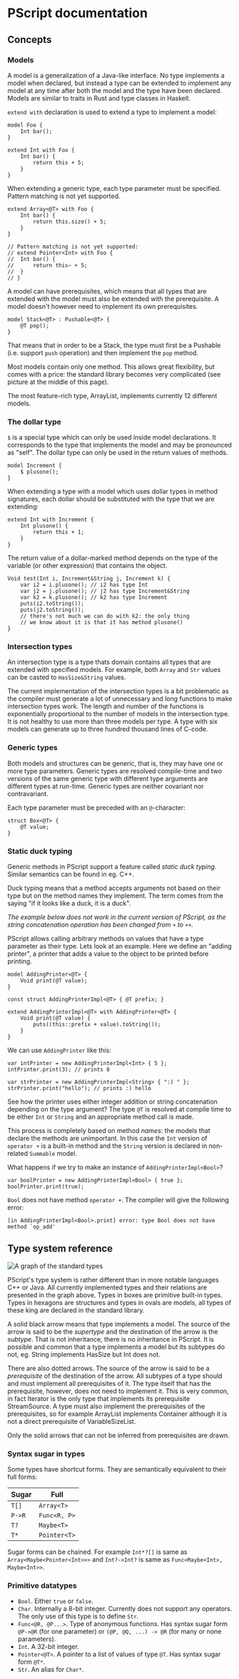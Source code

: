 PScript documentation
=====================

## Concepts

### Models

A model is a generalization of a Java-like interface. No type implements a model when declared, but instead a type can be extended to
implement any model at any time after both the model and the type have been declared. Models are similar to traits in Rust and type classes
in Haskell.

`extend with` declaration is used to extend a type to implement a model:

```
model Foo {
	Int bar();
}

extend Int with Foo {
	Int bar() {
		return this + 5;
	}
}
```

When extending a generic type, each type parameter must be specified. Pattern matching is not yet supported.

```
extend Array<@T> with Foo {
	Int bar() {
		return this.size() + 5;
	}
}

// Pattern matching is not yet supported:
// extend Pointer<Int> with Foo {
//	Int bar() {
//		return this~ + 5;
//	}
// }
```

A model can have prerequisites, which means that all types that are extended with the model must also be extended with the
prerequisite. A model doesn't however need to implement its own prerequisites.

```
model Stack<@T> : Pushable<@T> {
	@T pop();
}
```

That means that in order to be a Stack, the type must first be a Pushable (i.e. support `push` operation) and then implement
the `pop` method.

Most models contain only one method. This allows great flexibility, but comes with a price:
the standard library becomes very complicated (see picture at the middle of this page).

The most feature-rich type, ArrayList, implements currently 12 different models.

### The dollar type

`$` is a special type which can only be used inside model declarations. It corresponds to the type that implements the model and may be
pronounced as "self". The dollar type can only be used in the return values of methods.

```
model Increment {
	$ plusone();
}
```

When extending a type with a model which uses dollar types in method signatures, each dollar should be substituted with the type that
we are extending:

```
extend Int with Increment {
	Int plusone() {
		return this + 1;
	}
}
```

The return value of a dollar-marked method depends on the type of the variable (or other expression) that contains the object.

```
Void test(Int i, Increment&String j, Increment k) {
	var i2 = i.plusone(); // i2 has type Int
	var j2 = j.plusone(); // j2 has type Increment&String
	var k2 = k.plusone(); // k2 has type Increment
	puts(i2.toString());
	puts(j2.toString());
	// there's not much we can do with k2: the only thing
	// we know about it is that it has method plusone()
}
```

### Intersection types

An intersection type is a type thats domain contains all types that are extended with specified models. For example,
both `Array` and `Str` values can be casted to `HasSize&String` values.

The current implementation of the intersection types is a bit problematic as the compiler must generate a lot of unnecessary
and long functions to make intersection types work. The length and number of the functions is exponentially proportional to the number
of models in the intersection type. It is not healthy to use more than three models per type. A type with six models can generate up to
three hundred thousand lines of C-code.

### Generic types

Both models and structures can be generic, that is, they may have one or more type parameters. Generic types are resolved compile-time
and two versions of the same generic type with different type arguments are different types at run-time. Generic types are neither
covariant nor contravariant.

Each type parameter must be preceded with an `@`-character:

```
struct Box<@T> {
	@T value;
}
```

### Static duck typing

Generic methods in PScript support a feature called _static duck typing_. Similar semantics can be found in eg. C++.

Duck typing means that a method accepts arguments not based on their type but on the method names they implement. The
term comes from the saying "if it looks like a duck, it is a duck".

_The example below does not work in the current version of PScript, as the string concatenation operation has been changed_
_from_ `+` _to_ `++`_._

PScript allows calling arbitrary methods on values that have a type parameter as their type. Lets look at an example. Here
we define an "adding printer", a printer that adds a value to the object to be printed before printing.

```
model AddingPrinter<@T> {
	Void print(@T value);
}

const struct AddingPrinterImpl<@T> { @T prefix; }

extend AddingPrinterImpl<@T> with AddingPrinter<@T> {
	Void print(@T value) {
		puts((this::prefix + value).toString());
	}
}
```

We can use `AddingPrinter` like this:

```
var intPrinter = new AddingPrinterImpl<Int> { 5 };
intPrinter.print(3); // prints 8

var strPrinter = new AddingPrinterImpl<String> { ":) " };
strPrinter.print("hello"); // prints :) hello
```

See how the printer uses either integer addition or string concatenation depending on the type argument?
The type `@T` is resolved at compile time to be either `Int` or `String` and an appropriate method call
is made.

This process is completely based on method _names_: the models that declare the methods are unimportant.
In this case the `Int` version of `operator +` is a built-in method and the `String` version is declared in
non-related `Summable` model.

What happens if we try to make an instance of `AddingPrinterImpl<Bool>`?

```
var boolPrinter = new AddingPrinterImpl<Bool> { true };
boolPrinter.print(true);
```

`Bool` does not have method `operator +`. The compiler will give the following error:

```
[in AddingPrinterImpl<Bool>.print] error: type Bool does not have method `op_add'
```

## Type system reference

![A graph of the standard types](https://github.com/fergusq/pscript/raw/master/doc/types.png "The standard types")

PScript's type system is rather different than in more notable languages C++ or Java. All currently implemented types and
their relations are presented in the graph above. Types in boxes are primitive built-in types. Types in hexagons are
structures and types in ovals are models, all types of these king are declared in the standard library.

A solid black arrow means that type implements a model. The source of the arrow is said to
be the _supertype_ and the destination of the arrow is the _subtype_. That is not inheritance, there is no
inheritance in PScript. It is possible and common that a type implements a model but its subtypes do not, eg. String implements
HasSize but Int does not.

There are also dotted arrows. The source of the arrow is said to be a _prerequisite_ of the destination of the arrow.
All subtypes of a type should and must implement all prerequisites of it. The type itself that has the prerequisite, however,
does not need to implement it. This is very common, in fact Iterator is the only type that implements its prerequisite StreamSource.
A type must also implement the prerequisites of the prerequisites, so for example ArrayList implements Container although it is 
not a direct prerequisite of VariableSizeList.

Only the solid arrows that can not be inferred from prerequisites are drawn.

### Syntax sugar in types

Some types have shortcut forms. They are semantically equivalent to their full forms:

|  Sugar  |  Full        |
|---------|--------------|
| `T[]`   | `Array<T>`   |
| `P->R`  | `Func<R, P>` |
| `T?`    | `Maybe<T>`   |
| `T*`    | `Pointer<T>` |

Sugar forms can be chained.
For example `Int*?[]` is same as `Array<Maybe<Pointer<Int>>>`
and `Int?->Int?` is same as `Func<Maybe<Int>, Maybe<Int>>`.

### Primitive datatypes

* `Bool`. Either `true` or `false`.
* `Char`. Internally a 8-bit integer. Currently does not support any operators.
  The only use of this type is to define `Str`.
* `Func<@R, @P...>`. Type of anonymous functions.
  Has syntax sugar form `@P->@R` (for one parameter) or `(@P, @Q, ...) -> @R` (for many or none parameters).
* `Int`. A 32-bit integer.
* `Pointer<@T>`. A pointer to a list of values of type `@T`. Has syntax sugar form `@T*`.
* `Str`. An alias for `Char*`.
